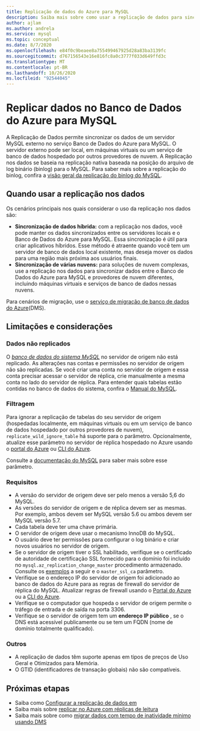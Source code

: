 ```yaml
---
title: Replicação de dados do Azure para MySQL
description: Saiba mais sobre como usar a replicação de dados para sincronizar de um servidor externo no banco de dados do Azure para o serviço MySQL.
author: ajlam
ms.author: andrela
ms.service: mysql
ms.topic: conceptual
ms.date: 8/7/2020
ms.openlocfilehash: e84f0c9beaee8a755499467925d28a83ba3139fc
ms.sourcegitcommit: d767156543e16e816fc8a0c3777f033d649ffd3c
ms.translationtype: MT
ms.contentlocale: pt-BR
ms.lasthandoff: 10/26/2020
ms.locfileid: "92544045"
---
```

# <a name="replicate-data-into-azure-database-for-mysql"></a>Replicar dados no Banco de Dados do Azure para MySQL

A Replicação de Dados permite sincronizar os dados de um servidor MySQL externo no serviço Banco de Dados do Azure para MySQL. O servidor externo pode ser local, em máquinas virtuais ou um serviço de banco de dados hospedado por outros provedores de nuvem. A Replicação nos dados se baseia na replicação nativa baseada na posição do arquivo de log binário (binlog) para o MySQL. Para saber mais sobre a replicação do binlog, confira a [visão geral da replicação do binlog do MySQL](https://dev.mysql.com/doc/refman/5.7/en/binlog-replication-configuration-overview.html). 

## <a name="when-to-use-data-in-replication"></a>Quando usar a replicação nos dados
Os cenários principais nos quais considerar o uso da replicação nos dados são:

- **Sincronização de dados híbrida:** com a replicação nos dados, você pode manter os dados sincronizados entre os servidores locais e o Banco de Dados do Azure para MySQL. Essa sincronização é útil para criar aplicativos híbridos. Esse método é atraente quando você tem um servidor de banco de dados local existente, mas deseja mover os dados para uma região mais próxima aos usuários finais.
- **Sincronização de várias nuvens:** para soluções de nuvem complexas, use a replicação nos dados para sincronizar dados entre o Banco de Dados do Azure para MySQL e provedores de nuvem diferentes, incluindo máquinas virtuais e serviços de banco de dados nessas nuvens.
 
Para cenários de migração, use o [serviço de migração de banco de dados do Azure](https://azure.microsoft.com/services/database-migration/)(DMS).

## <a name="limitations-and-considerations"></a>Limitações e considerações

### <a name="data-not-replicated"></a>Dados não replicados
O [*banco de dados do sistema MySQL*](https://dev.mysql.com/doc/refman/5.7/en/system-schema.html) no servidor de origem não está replicado. As alterações nas contas e permissões no servidor de origem não são replicadas. Se você criar uma conta no servidor de origem e essa conta precisar acessar o servidor de réplica, crie manualmente a mesma conta no lado do servidor de réplica. Para entender quais tabelas estão contidas no banco de dados do sistema, confira o [Manual do MySQL](https://dev.mysql.com/doc/refman/5.7/en/system-schema.html).

### <a name="filtering"></a>Filtragem
Para ignorar a replicação de tabelas do seu servidor de origem (hospedadas localmente, em máquinas virtuais ou em um serviço de banco de dados hospedado por outros provedores de nuvem), `replicate_wild_ignore_table` há suporte para o parâmetro. Opcionalmente, atualize esse parâmetro no servidor de réplica hospedado no Azure usando o [portal do Azure](howto-server-parameters.md) ou [CLI do Azure](howto-configure-server-parameters-using-cli.md).

Consulte a [documentação do MySQL](https://dev.mysql.com/doc/refman/8.0/en/replication-options-replica.html#option_mysqld_replicate-wild-ignore-table) para saber mais sobre esse parâmetro.

### <a name="requirements"></a>Requisitos
- A versão do servidor de origem deve ser pelo menos a versão 5,6 do MySQL. 
- As versões do servidor de origem e de réplica devem ser as mesmas. Por exemplo, ambos devem ser MySQL versão 5.6 ou ambos devem ser MySQL versão 5.7.
- Cada tabela deve ter uma chave primária.
- O servidor de origem deve usar o mecanismo InnoDB do MySQL.
- O usuário deve ter permissões para configurar o log binário e criar novos usuários no servidor de origem.
- Se o servidor de origem tiver o SSL habilitado, verifique se o certificado de autoridade de certificação SSL fornecido para o domínio foi incluído no `mysql.az_replication_change_master` procedimento armazenado. Consulte os [exemplos](./howto-data-in-replication.md#link-source-and-replica-servers-to-start-data-in-replication) a seguir e o `master_ssl_ca` parâmetro.
- Verifique se o endereço IP do servidor de origem foi adicionado ao banco de dados do Azure para as regras de firewall do servidor de réplica do MySQL. Atualizar regras de firewall usando o [Portal do Azure](./howto-manage-firewall-using-portal.md) ou a [CLI do Azure](./howto-manage-firewall-using-cli.md).
- Verifique se o computador que hospeda o servidor de origem permite o tráfego de entrada e de saída na porta 3306.
- Verifique se o servidor de origem tem um **endereço IP público** , se o DNS está acessível publicamente ou se tem um FQDN (nome de domínio totalmente qualificado).

### <a name="other"></a>Outros
- A replicação de dados têm suporte apenas em tipos de preços de Uso Geral e Otimizados para Memória.
- O GTID (identificadores de transação globais) não são compatíveis.

## <a name="next-steps"></a>Próximas etapas
- Saiba como [Configurar a replicação de dados em](howto-data-in-replication.md)
- Saiba mais sobre [replicar no Azure com réplicas de leitura](concepts-read-replicas.md)
- Saiba mais sobre como [migrar dados com tempo de inatividade mínimo usando DMS](howto-migrate-online.md)
